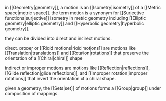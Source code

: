 in [[Geometry|geometry]], a motion is an [[Isometry|isometry]] of a [[Metric space|metric space]]. the term motion is a synonym for [[Surjective functions|surjective]] isometry in metric geometry including [[Elliptic geometry|elliptic geometry]] and [[Hyperbolic geometry|hyperbolic geometry]].

they can be divided into direct and indirect motions. 

direct, proper or [[Rigid motions|rigid motions]] are motions like [[Translation|translations]] and [[Rotation|rotations]] that preserve the orientation of a [[Chiral|chiral]] shape.

indirect or improper motions are motions like [[Reflection|reflections]], [[Glide reflection|glide reflections]], and [[Improper rotation|improper rotations]] that invert the orientation of a chiral shape.

given a geometry, the [[Sets|set]] of motions forms a [[Group|group]] under composition of mappings.